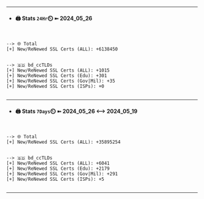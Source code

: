

---
- #### 🖨️ **Stats** `24Hr`⏲️ ➼ 2024_05_26
```console


--> 🌐 Total
[+] New/ReNewed SSL Certs (ALL): +6138450


--> 🇧🇩 bd_ccTLDs
[+] New/ReNewed SSL Certs (ALL): +1015
[+] New/ReNewed SSL Certs (Edu): +301
[+] New/ReNewed SSL Certs (Gov|Mil): +35
[+] New/ReNewed SSL Certs (ISPs): +0


```

---
- #### 🖨️ **Stats** `7Days`⏲️ ➼ 2024_05_26 <--> 2024_05_19
```console


--> 🌐 Total
[+] New/ReNewed SSL Certs (ALL): +35895254


--> 🇧🇩 bd_ccTLDs
[+] New/ReNewed SSL Certs (ALL): +6041
[+] New/ReNewed SSL Certs (Edu): +2179
[+] New/ReNewed SSL Certs (Gov|Mil): +291
[+] New/ReNewed SSL Certs (ISPs): +5


```

---

